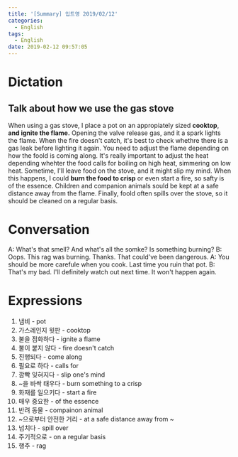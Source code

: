 ```yaml
---
title: '[Summary] 입트영 2019/02/12'
categories:
  - English
tags:
  - English
date: 2019-02-12 09:57:05
---
```


# Dictation

## Talk about how we use the gas stove

When using a gas stove, I place a pot on an appropiately sized **cooktop**, **and ignite the flame.** Opening the valve release gas, and it a spark lights the flame. When the fire doesn't catch, it's best to check whethre there is a gas leak before lighting it again. You need to adjust the flame depending on how the foold is coming along. It's really important to adjust the heat depending whehter the food calls for boiling on high heat, simmering on low heat. Sometime, I'll leave food on the stove, and it might slip my mind. When this happens, I could **burn the food to crisp** or even start a fire, so safty is of the essence. Children and companion animals sould be kept at a safe distance away from the flame. Finally, foold often spills over the stove, so it should be cleaned on a regular basis.

# Conversation

A: What's that smell? And what's all the somke? Is something burning?
B: Oops. This rag was burning. Thanks. That could've been dangerous.
A: You should be more carefule when you cook. Last time you ruin that pot.
B: That's my bad. I'll definitely watch out next time. It won't happen again.


# Expressions

1. 냄비 - pot
2. 가스레인지 윗판 - cooktop
2. 불을 점화하다 - ignite a flame
3. 불이 붙지 않다 - fire doesn't catch
4. 진행되다 - come along
5. 필요로 하다 - calls for
6. 깜빡 잊혀지다 - slip one's mind
7. ~을 바싹 태우다 - burn something to a crisp
8. 화재를 일으키다 - start a fire
9. 매우 중요한 - of the essence
10. 반려 동물 - compainon animal
11. ~으로부터 안전한 거리 - at a safe distance away from ~
12. 넘치다 - spill over
13. 주기적으로 - on a regular basis
14. 행주 - rag
